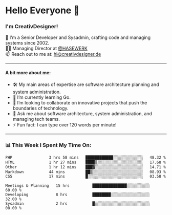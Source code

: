 # Hello Everyone 👋

### I'm CreativDesigner!

🔭 I'm a Senior Developer and Sysadmin, crafting code and managing systems since 2002.  
👨‍💼 Managing Director at [@HASEWERK](https://github.com/HASEWERK)  
📫 Reach out to me at: [hi@creativdesigner.de](mailto:hi@creativdesigner.de)  

---

#### A bit more about me:

- 🛠 My main areas of expertise are software architecture planning and system administration.
- 🌱 I’m currently learning Go.
- 👯 I’m looking to collaborate on innovative projects that push the boundaries of technology.
- 💬 Ask me about software architecture, system administration, and managing tech teams.
- ⚡ Fun fact: I can type over 120 words per minute!  

---

### 📊 **This Week I Spent My Time On:**

<!--START_SECTION:waka-->

```txt
PHP                3 hrs 58 mins   ████████████░░░░░░░░░░░░░   48.32 %
HTML               1 hr 27 mins    ████▒░░░░░░░░░░░░░░░░░░░░   17.68 %
Other              1 hr 12 mins    ███▓░░░░░░░░░░░░░░░░░░░░░   14.71 %
Markdown           44 mins         ██▒░░░░░░░░░░░░░░░░░░░░░░   08.93 %
CSS                17 mins         █░░░░░░░░░░░░░░░░░░░░░░░░   03.58 %
```

<!--END_SECTION:waka-->

```text
Meetings & Planning   15 hrs          ███████████████░░░░░░░░░░   60.00 % 
Developing            8 hrs           ████████░░░░░░░░░░░░░░░░░   32.00 % 
Sysadmin              2 hrs           █░░░░░░░░░░░░░░░░░░░░░░░░   08.00 %

